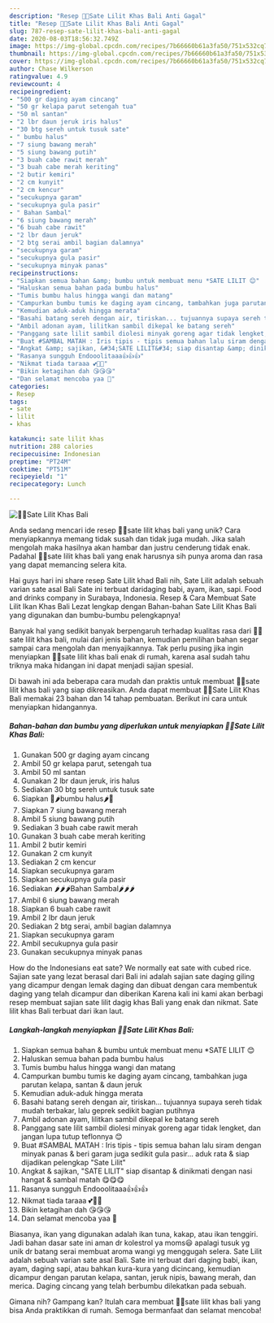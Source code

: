 ```yaml
---
description: "Resep 🍁🍁Sate Lilit Khas Bali Anti Gagal"
title: "Resep 🍁🍁Sate Lilit Khas Bali Anti Gagal"
slug: 787-resep-sate-lilit-khas-bali-anti-gagal
date: 2020-08-03T18:56:32.749Z
image: https://img-global.cpcdn.com/recipes/7b66660b61a3fa50/751x532cq70/🍁🍁sate-lilit-khas-bali-foto-resep-utama.jpg
thumbnail: https://img-global.cpcdn.com/recipes/7b66660b61a3fa50/751x532cq70/🍁🍁sate-lilit-khas-bali-foto-resep-utama.jpg
cover: https://img-global.cpcdn.com/recipes/7b66660b61a3fa50/751x532cq70/🍁🍁sate-lilit-khas-bali-foto-resep-utama.jpg
author: Chase Wilkerson
ratingvalue: 4.9
reviewcount: 4
recipeingredient:
- "500 gr daging ayam cincang"
- "50 gr kelapa parut setengah tua"
- "50 ml santan"
- "2 lbr daun jeruk iris halus"
- "30 btg sereh untuk tusuk sate"
- " bumbu halus"
- "7 siung bawang merah"
- "5 siung bawang putih"
- "3 buah cabe rawit merah"
- "3 buah cabe merah keriting"
- "2 butir kemiri"
- "2 cm kunyit"
- "2 cm kencur"
- "secukupnya garam"
- "secukupnya gula pasir"
- " Bahan Sambal"
- "6 siung bawang merah"
- "6 buah cabe rawit"
- "2 lbr daun jeruk"
- "2 btg serai ambil bagian dalamnya"
- "secukupnya garam"
- "secukupnya gula pasir"
- "secukupnya minyak panas"
recipeinstructions:
- "Siapkan semua bahan &amp; bumbu untuk membuat menu *SATE LILIT 😊"
- "Haluskan semua bahan pada bumbu halus"
- "Tumis bumbu halus hingga wangi dan matang"
- "Campurkan bumbu tumis ke daging ayam cincang, tambahkan juga parutan kelapa, santan &amp; daun jeruk"
- "Kemudian aduk-aduk hingga merata"
- "Basahi batang sereh dengan air, tiriskan... tujuannya supaya sereh tidak mudah terbakar, lalu geprek sedikit bagian putihnya"
- "Ambil adonan ayam, lilitkan sambil dikepal ke batang sereh"
- "Panggang sate lilit sambil diolesi minyak goreng agar tidak lengket, dan jangan lupa tutup teflonnya 😊"
- "Buat #SAMBAL MATAH : Iris tipis - tipis semua bahan lalu siram dengan minyak panas &amp; beri garam juga sedikit gula pasir... aduk rata &amp; siap dijadikan pelengkap &#34;Sate Lilit&#34;"
- "Angkat &amp; sajikan, &#34;SATE LILIT&#34; siap disantap &amp; dinikmati dengan nasi hangat &amp; sambal matah 😋😋😋"
- "Rasanya sungguh Endooolitaaa👍👍👍"
- "Nikmat tiada taraaa 💕💖💞"
- "Bikin ketagihan dah 😘😘😘"
- "Dan selamat mencoba yaa 🤗"
categories:
- Resep
tags:
- sate
- lilit
- khas

katakunci: sate lilit khas 
nutrition: 288 calories
recipecuisine: Indonesian
preptime: "PT24M"
cooktime: "PT51M"
recipeyield: "1"
recipecategory: Lunch

---
```



![🍁🍁Sate Lilit Khas Bali](https://img-global.cpcdn.com/recipes/7b66660b61a3fa50/751x532cq70/🍁🍁sate-lilit-khas-bali-foto-resep-utama.jpg)

Anda sedang mencari ide resep 🍁🍁sate lilit khas bali yang unik? Cara menyiapkannya memang tidak susah dan tidak juga mudah. Jika salah mengolah maka hasilnya akan hambar dan justru cenderung tidak enak. Padahal 🍁🍁sate lilit khas bali yang enak harusnya sih punya aroma dan rasa yang dapat memancing selera kita.

Hai guys hari ini share resep Sate Lilit khad Bali nih, Sate Lilit adalah sebuah varian sate asal Bali Sate ini terbuat daridaging babi, ayam, ikan, sapi. Food and drinks company in Surabaya, Indonesia. Resep &amp; Cara Membuat Sate Lilit Ikan Khas Bali Lezat lengkap dengan Bahan-bahan Sate Lilit Khas Bali yang digunakan dan bumbu-bumbu pelengkapnya!

Banyak hal yang sedikit banyak berpengaruh terhadap kualitas rasa dari 🍁🍁sate lilit khas bali, mulai dari jenis bahan, kemudian pemilihan bahan segar sampai cara mengolah dan menyajikannya. Tak perlu pusing jika ingin menyiapkan 🍁🍁sate lilit khas bali enak di rumah, karena asal sudah tahu triknya maka hidangan ini dapat menjadi sajian spesial.


Di bawah ini ada beberapa cara mudah dan praktis untuk membuat 🍁🍁sate lilit khas bali yang siap dikreasikan. Anda dapat membuat 🍁🍁Sate Lilit Khas Bali memakai 23 bahan dan 14 tahap pembuatan. Berikut ini cara untuk menyiapkan hidangannya.

<!--inarticleads1-->

##### Bahan-bahan dan bumbu yang diperlukan untuk menyiapkan 🍁🍁Sate Lilit Khas Bali:

1. Gunakan 500 gr daging ayam cincang
1. Ambil 50 gr kelapa parut, setengah tua
1. Ambil 50 ml santan
1. Gunakan 2 lbr daun jeruk, iris halus
1. Sediakan 30 btg sereh untuk tusuk sate
1. Siapkan  🌰🌶bumbu halus🌶🌰
1. Siapkan 7 siung bawang merah
1. Ambil 5 siung bawang putih
1. Sediakan 3 buah cabe rawit merah
1. Gunakan 3 buah cabe merah keriting
1. Ambil 2 butir kemiri
1. Gunakan 2 cm kunyit
1. Sediakan 2 cm kencur
1. Siapkan secukupnya garam
1. Siapkan secukupnya gula pasir
1. Sediakan  🌶🌶🌶Bahan Sambal🌶🌶🌶
1. Ambil 6 siung bawang merah
1. Siapkan 6 buah cabe rawit
1. Ambil 2 lbr daun jeruk
1. Sediakan 2 btg serai, ambil bagian dalamnya
1. Siapkan secukupnya garam
1. Ambil secukupnya gula pasir
1. Gunakan secukupnya minyak panas


How do the Indonesians eat sate? We normally eat sate with cubed rice. Sajian sate yang lezat berasal dari Bali ini adalah sajian sate daging giling yang dicampur dengan lemak daging dan dibuat dengan cara membentuk daging yang telah dicampur dan diberikan Karena kali ini kami akan berbagi resep membuat sajian sate lilit dagig khas Bali yang enak dan nikmat. Sate lilit khas Bali terbuat dari ikan laut. 

<!--inarticleads2-->

##### Langkah-langkah menyiapkan 🍁🍁Sate Lilit Khas Bali:

1. Siapkan semua bahan &amp; bumbu untuk membuat menu *SATE LILIT 😊
1. Haluskan semua bahan pada bumbu halus
1. Tumis bumbu halus hingga wangi dan matang
1. Campurkan bumbu tumis ke daging ayam cincang, tambahkan juga parutan kelapa, santan &amp; daun jeruk
1. Kemudian aduk-aduk hingga merata
1. Basahi batang sereh dengan air, tiriskan... tujuannya supaya sereh tidak mudah terbakar, lalu geprek sedikit bagian putihnya
1. Ambil adonan ayam, lilitkan sambil dikepal ke batang sereh
1. Panggang sate lilit sambil diolesi minyak goreng agar tidak lengket, dan jangan lupa tutup teflonnya 😊
1. Buat #SAMBAL MATAH : Iris tipis - tipis semua bahan lalu siram dengan minyak panas &amp; beri garam juga sedikit gula pasir... aduk rata &amp; siap dijadikan pelengkap &#34;Sate Lilit&#34;
1. Angkat &amp; sajikan, &#34;SATE LILIT&#34; siap disantap &amp; dinikmati dengan nasi hangat &amp; sambal matah 😋😋😋
1. Rasanya sungguh Endooolitaaa👍👍👍
1. Nikmat tiada taraaa 💕💖💞
1. Bikin ketagihan dah 😘😘😘
1. Dan selamat mencoba yaa 🤗


Biasanya, ikan yang digunakan adalah ikan tuna, kakap, atau ikan tenggiri. Jadi bahan dasar sate ini aman dr kolestrol ya moms😃 apalagi tusuk yg unik dr batang serai membuat aroma wangi yg menggugah selera. Sate Lilit adalah sebuah varian sate asal Bali. Sate ini terbuat dari daging babi, ikan, ayam, daging sapi, atau bahkan kura-kura yang dicincang, kemudian dicampur dengan parutan kelapa, santan, jeruk nipis, bawang merah, dan merica. Daging cincang yang telah berbumbu dilekatkan pada sebuah. 

Gimana nih? Gampang kan? Itulah cara membuat 🍁🍁sate lilit khas bali yang bisa Anda praktikkan di rumah. Semoga bermanfaat dan selamat mencoba!
